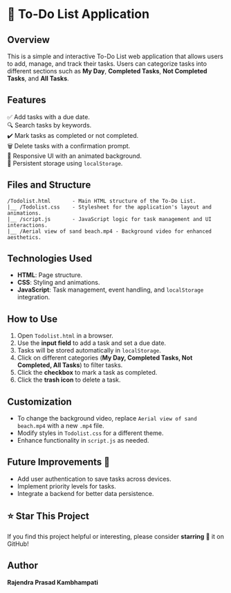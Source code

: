 # 🌟 To-Do List Application
## Overview
This is a simple and interactive To-Do List web application that allows users to add, manage, and track their tasks. Users can categorize tasks into different sections such as **My Day**, **Completed Tasks**, **Not Completed Tasks**, and **All Tasks**.

## Features
✅ Add tasks with a due date.  
🔍 Search tasks by keywords.  
✔️ Mark tasks as completed or not completed.  
🗑️ Delete tasks with a confirmation prompt.  
🎥 Responsive UI with an animated background.  
💾 Persistent storage using `localStorage`.

## Files and Structure
```
/Todolist.html       - Main HTML structure of the To-Do List.
|__ /Todolist.css    - Stylesheet for the application's layout and animations.
|__ /script.js       - JavaScript logic for task management and UI interactions.
|__ /Aerial view of sand beach.mp4 - Background video for enhanced aesthetics.
```

## Technologies Used
- **HTML**: Page structure.
- **CSS**: Styling and animations.
- **JavaScript**: Task management, event handling, and `localStorage` integration.

## How to Use
1. Open `Todolist.html` in a browser.
2. Use the **input field** to add a task and set a due date.
3. Tasks will be stored automatically in `localStorage`.
4. Click on different categories (**My Day, Completed Tasks, Not Completed, All Tasks**) to filter tasks.
5. Click the **checkbox** to mark a task as completed.
6. Click the **trash icon** to delete a task.

## Customization
- To change the background video, replace `Aerial view of sand beach.mp4` with a new `.mp4` file.
- Modify styles in `Todolist.css` for a different theme.
- Enhance functionality in `script.js` as needed.

## Future Improvements 🚀
- Add user authentication to save tasks across devices.
- Implement priority levels for tasks.
- Integrate a backend for better data persistence.

## ⭐ Star This Project
If you find this project helpful or interesting, please consider **starring** 🌟 it on GitHub!  

## Author
**Rajendra Prasad Kambhampati**
